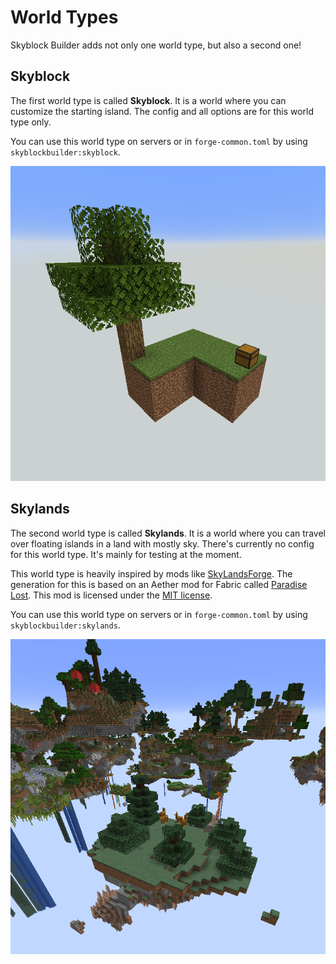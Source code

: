 # World Types
Skyblock Builder adds not only one world type, but also a second one!

## Skyblock
The first world type is called **Skyblock**. It is a world where you can customize the starting island.
The config and all options are for this world type only.

You can use this world type on servers or in `forge-common.toml` by using `skyblockbuilder:skyblock`.

![Skyblock](../assets/world-types/skyblock.png)

## Skylands
The second world type is called **Skylands**. It is a world where you can travel over floating islands in a land
with mostly sky. There's currently no config for this world type. It's mainly for testing at the moment.

This world type is heavily inspired by mods like [SkyLandsForge](https://www.curseforge.com/minecraft/mc-mods/skylandsforge).
The generation for this is based on an Aether mod for Fabric called [Paradise Lost](https://github.com/devs-immortal/Paradise-Lost/blob/a7c7cebc770be2ca0e9ba1b2113686df67916fea/src/main/resources/data/the_aether/worldgen/noise_settings/aether_noise.json).
This mod is licensed under the [MIT license](https://github.com/devs-immortal/Paradise-Lost/blob/a7c7cebc770be2ca0e9ba1b2113686df67916fea/LICENSE.md).

You can use this world type on servers or in `forge-common.toml` by using `skyblockbuilder:skylands`.

![Skyblock](../assets/world-types/skylands.png)